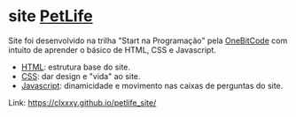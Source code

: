 # site [PetLife](https://clxxxy.github.io/petlife_site/) #

Site foi desenvolvido na trilha "Start na Programação" pela [OneBitCode](https://www.onebitcode.com) com intuito de aprender o básico de HTML, CSS e Javascript.

- [HTML](https://github.com/clxxxy/petlife_site/blob/main/index.html): estrutura base do site.
- [CSS](https://github.com/clxxxy/petlife_site/blob/main/style.css): dar design e "vida" ao site.
- [Javascript](https://github.com/clxxxy/petlife_site/blob/main/script.js): dinamicidade e movimento nas caixas de perguntas do site.

Link: <https://clxxxy.github.io/petlife_site/>
